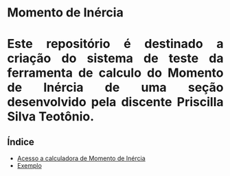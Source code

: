 <h1>Momento de Inércia<h1>

<p align = "justify">Este repositório é destinado a criação do sistema de teste da ferramenta de calculo do Momento de Inércia de uma seção desenvolvido pela discente Priscilla Silva Teotônio.</p>

<h2>Índice</h2>

<ul>
    <li><a href="https://github.com/wmpjrufg/PriscillaSilvaTeotonio/blob/gh-pages/MOMENTOINERCIA.md">Acesso a calculadora de Momento de Inércia</a></li>
    <li><a href="url">Exemplo</a></li>
</ul>
